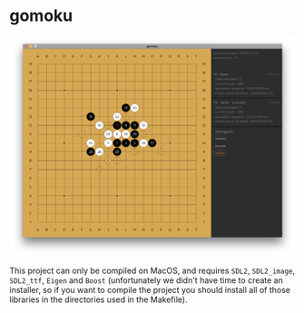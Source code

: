 # gomoku
![screenshot_1](https://raw.githubusercontent.com/wwatkins42/gomoku/master/resources/screenshots/screenshot_1.png)

This project can only be compiled on MacOS, and requires `SDL2`, `SDL2_image`, `SDL2_ttf`, `Eigen` and `Boost` (unfortunately we didn't have time to create an installer, so if you want to compile the project you should install all of those libraries in the directories used in the Makefile).
